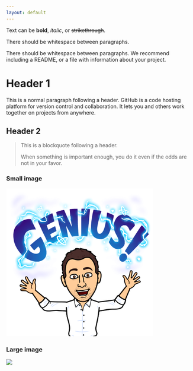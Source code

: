 ```yaml
---
layout: default
---
```


Text can be **bold**, _italic_, or ~~strikethrough~~.

There should be whitespace between paragraphs.

There should be whitespace between paragraphs. We recommend including a README, or a file with information about your project.

# [](#header-1)Header 1

This is a normal paragraph following a header. GitHub is a code hosting platform for version control and collaboration. It lets you and others work together on projects from anywhere.

## [](#header-2)Header 2

> This is a blockquote following a header.
>
> When something is important enough, you do it even if the odds are not in your favor.

### Small image

![](https://github.com/Sirishak22/sirishak22.github.io/blob/master/assets/images/IMG_9466.png)


### Large image

![](https://guides.github.com/activities/hello-world/branching.png)

